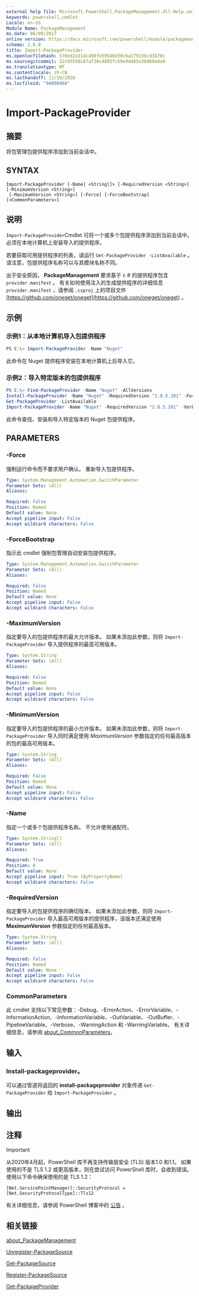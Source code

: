 ```yaml
---
external help file: Microsoft.PowerShell.PackageManagement.dll-Help.xml
keywords: powershell,cmdlet
Locale: en-US
Module Name: PackageManagement
ms.date: 06/09/2017
online version: https://docs.microsoft.com/powershell/module/packagemanagement/import-packageprovider?view=powershell-7&WT.mc_id=ps-gethelp
schema: 2.0.0
title: Import-PackageProvider
ms.openlocfilehash: 570ed2a314c498fe59546d30cba17913bc91b70c
ms.sourcegitcommit: 22c93550c87af30c4895fcb9e9dd65e30d60ada0
ms.translationtype: MT
ms.contentlocale: zh-CN
ms.lasthandoff: 11/19/2020
ms.locfileid: "94890468"
---
```

# Import-PackageProvider

## 摘要
将包管理包提供程序添加到当前会话中。

## SYNTAX

```
Import-PackageProvider [-Name] <String[]> [-RequiredVersion <String>] [-MinimumVersion <String>]
 [-MaximumVersion <String>] [-Force] [-ForceBootstrap] [<CommonParameters>]
```

## 说明

`Import-PackageProvider`Cmdlet 可将一个或多个包提供程序添加到当前会话中。
必须在本地计算机上安装导入的提供程序。

若要获取可用提供程序的列表，请运行 `Get-PackageProvider -ListAvailable` 。
请注意，包提供程序名称可以与其模块名称不同。

出于安全原因， **PackageManagement** 要求基于 c # 的提供程序包含 `provider.manifest` 。 有关如何使用注入的生成提供程序的详细信息 `provider.manifest` ，请参阅 `.csproj` 上的项目文件 [https://github.com/oneget/oneget](https://github.com/oneget/oneget) 。

## 示例

### 示例1：从本地计算机导入包提供程序

```powershell
PS C:\> Import-PackageProvider -Name "Nuget"
```

此命令在 Nuget 提供程序安装在本地计算机上后导入它。

### 示例2：导入特定版本的包提供程序

```powershell
PS C:\> Find-PackageProvider -Name "Nuget" -AllVersions
Install-PackageProvider -Name "Nuget" -RequiredVersion "2.8.5.201" -Force
Get-PackageProvider -ListAvailable
Import-PackageProvider -Name "Nuget" -RequiredVersion "2.8.5.201" -Verbose
```

此命令查找、安装和导入特定版本的 Nuget 包提供程序。

## PARAMETERS

### -Force

强制运行命令而不要求用户确认。
重新导入包提供程序。

```yaml
Type: System.Management.Automation.SwitchParameter
Parameter Sets: (All)
Aliases:

Required: False
Position: Named
Default value: None
Accept pipeline input: False
Accept wildcard characters: False
```

### -ForceBootstrap

指示此 cmdlet 强制包管理自动安装包提供程序。

```yaml
Type: System.Management.Automation.SwitchParameter
Parameter Sets: (All)
Aliases:

Required: False
Position: Named
Default value: None
Accept pipeline input: False
Accept wildcard characters: False
```

### -MaximumVersion

指定要导入的包提供程序的最大允许版本。 如果未添加此参数，则将 `Import-PackageProvider` 导入提供程序的最高可用版本。

```yaml
Type: System.String
Parameter Sets: (All)
Aliases:

Required: False
Position: Named
Default value: None
Accept pipeline input: False
Accept wildcard characters: False
```

### -MinimumVersion

指定要导入的包提供程序的最小允许版本。 如果未添加此参数，则将 `Import-PackageProvider` 导入同时满足使用 *MaximumVersion* 参数指定的任何最高版本的包的最高可用版本。

```yaml
Type: System.String
Parameter Sets: (All)
Aliases:

Required: False
Position: Named
Default value: None
Accept pipeline input: False
Accept wildcard characters: False
```

### -Name

指定一个或多个包提供程序名称。 不允许使用通配符。

```yaml
Type: System.String[]
Parameter Sets: (All)
Aliases:

Required: True
Position: 0
Default value: None
Accept pipeline input: True (ByPropertyName)
Accept wildcard characters: False
```

### -RequiredVersion

指定要导入的包提供程序的确切版本。 如果未添加此参数，则将 `Import-PackageProvider` 导入最高可用版本的提供程序，该版本还满足使用 **MaximumVersion** 参数指定的任何最高版本。

```yaml
Type: System.String
Parameter Sets: (All)
Aliases:

Required: False
Position: Named
Default value: None
Accept pipeline input: False
Accept wildcard characters: False
```

### CommonParameters

此 cmdlet 支持以下常见参数：-Debug、-ErrorAction、-ErrorVariable、-InformationAction、-InformationVariable、-OutVariable、-OutBuffer、-PipelineVariable、-Verbose、-WarningAction 和 -WarningVariable。 有关详细信息，请参阅 [about_CommonParameters](https://go.microsoft.com/fwlink/?LinkID=113216)。

## 输入

### Install-packageprovider。

可以通过管道将返回的 **install-packageprovider** 对象传递 `Get-PackageProvider` 给 `Import-PackageProvider` 。

## 输出

## 注释

> [!IMPORTANT]
> 从2020年4月起，PowerShell 库不再支持传输层安全 (TLS) 版本1.0 和1.1。 如果使用的不是 TLS 1.2 或更高版本，则在尝试访问 PowerShell 库时，会收到错误。 使用以下命令确保使用的是 TLS 1.2：
>
> `[Net.ServicePointManager]::SecurityProtocol = [Net.SecurityProtocolType]::Tls12`
>
> 有关详细信息，请参阅 PowerShell 博客中的 [公告](https://devblogs.microsoft.com/powershell/powershell-gallery-tls-support/) 。

## 相关链接

[about_PackageManagement](../Microsoft.PowerShell.Core/About/about_PackageManagement.md)

[Unregister-PackageSource](Unregister-PackageSource.md)

[Get-PackageSource](Get-PackageSource.md)

[Register-PackageSource](Register-PackageSource.md)

[Get-PackageProvider](Get-PackageProvider.md)
